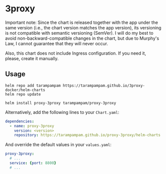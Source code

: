 # 3proxy

Important note: Since the chart is released together with the app under the same version (i.e., the chart version
matches the app version), its versioning is not compatible with semantic versioning (SemVer). I will do my best to
avoid non-backward-compatible changes in the chart, but due to Murphy's Law, I cannot guarantee that they will
never occur.

Also, this chart does not include Ingress configuration. If you need it, please, create it manually.

## Usage

```shell
helm repo add tarampampam https://tarampampam.github.io/3proxy-docker/helm-charts
helm repo update

helm install proxy-3proxy tarampampam/proxy-3proxy
```

Alternatively, add the following lines to your `Chart.yaml`:

```yaml
dependencies:
  - name: proxy-3proxy
    version: <version>
    repository: https://tarampampam.github.io/proxy-3proxy/helm-charts
```

And override the default values in your `values.yaml`:

```yaml
proxy-3proxy:
  # ...
  service: {port: 8800}
  # ...
```
